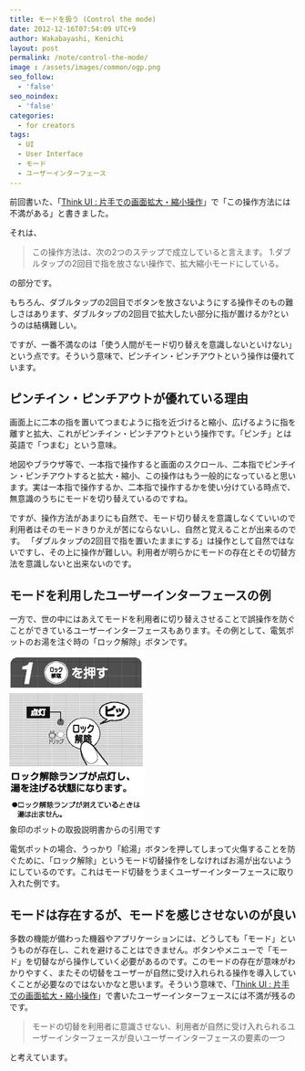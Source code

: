 ```yaml
---
title: モードを扱う (Control the mode)
date: 2012-12-16T07:54:09 UTC+9
author: Wakabayashi, Kenichi
layout: post
permalink: /note/control-the-mode/
image : /assets/images/common/ogp.png
seo_follow:
  - 'false'
seo_noindex:
  - 'false'
categories:
  - for creators
tags:
  - UI
  - User Interface
  - モード
  - ユーザーインターフェース
---
```

前回書いた、「[Think UI : 片手での画面拡大・縮小操作](/note/zoom-control-with-one-hand/)」で「この操作方法には不満がある」と書きました。

それは、

> この操作方法は、次の2つのステップで成立していると言えます。
> 1.ダブルタップの2回目で指を放さない操作で、拡大縮小モードにしている。

の部分です。

もちろん、ダブルタップの2回目でボタンを放さないようにする操作そのもの難しさはあります、ダブルタップの2回目で拡大したい部分に指が置けるか?というのは結構難しい。

ですが、一番不満なのは「使う人間がモード切り替えを意識しないといけない」という点です。そういう意味で、ピンチイン・ピンチアウトという操作は優れています。

## ピンチイン・ピンチアウトが優れている理由
画面上に二本の指を置いてつまむように指を近づけると縮小、広げるように指を離すと拡大、これがピンチイン・ピンチアウトという操作です。「ピンチ」とは英語で「つまむ」という意味。

地図やブラウザ等で、一本指で操作すると画面のスクロール、二本指でピンチイン・ピンチアウトすると拡大・縮小、この操作はもう一般的になっていると思います。実は一本指で操作するか、二本指で操作するかを使い分けている時点で、無意識のうちにモードを切り替えているのですね。

ですが、操作方法があまりにも自然で、モード切り替えを意識しなくていいので利用者はそのモードきりかえが苦にならないし、自然と覚えることが出来るのです。
「ダブルタップの2回目で指を置いたままにする」は操作として自然ではないですし、その上に操作が難しい。利用者が明らかにモードの存在とその切替方法を意識しないと出来ないのです。

## モードを利用したユーザーインターフェースの例
一方で、世の中にはあえてモードを利用者に切り替えさせることで誤操作を防ぐことができているユーザーインターフェースもあります。その例として、電気ポットのお湯を注ぐ時の「ロック解除」ボタンです。

![象印のポットの取扱説明書からの引用です](/assets/images/2012/12/pot.png)  
象印のポットの取扱説明書からの引用です

電気ポットの場合、うっかり「給湯」ボタンを押してしまって火傷することを防ぐために、「ロック解除」というモード切替操作をしなければお湯が出ないようにしているのです。これはモード切替をうまくユーザーインターフェースに取り入れた例です。

## モードは存在するが、モードを感じさせないのが良い
多数の機能が備わった機器やアプリケーションには、どうしても「モード」というものが存在し、これを避けることはできません。ボタンやメニューで「モード」を切替ながら操作していく必要があるのです。このモードの存在が意味がわかりやすく、またその切替をユーザーが自然に受け入れられる操作を導入していくことが必要なのではないかなと思います。そういう意味で、「[Think UI : 片手での画面拡大・縮小操作](/note/zoom-control-with-one-hand/)」で書いたユーザーインターフェースには不満が残るのです。

> モードの切替を利用者に意識させない、利用者が自然に受け入れられるユーザーインターフェースが良いユーザーインターフェースの要素の一つ

と考えています。